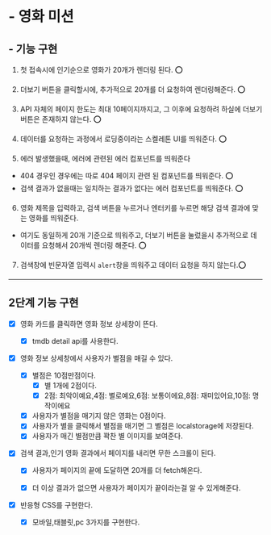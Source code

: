 # - 영화 미션

## - 기능 구현

1. 첫 접속시에 인기순으로 영화가 20개가 렌더링 된다. ⭕️

2. 더보기 버튼을 클릭할시에, 추가적으로 20개를 더 요청하여 렌더링해준다. ⭕️

3. API 자체의 페이지 한도는 최대 10페이지까지고, 그 이후에 요청하려 하실에 더보기 버튼은 존재하지 않는다. ⭕️

4. 데이터를 요청하는 과정에서 로딩중이라는 스켈레톤 UI를 띄워준다. ⭕️

5. 에러 발생했을때, 에러에 관련된 에러 컴포넌트를 띄워준다

- 404 경우인 경우에는 따로 404 페이지 관련 된 컴포넌트를 띄워준다. ⭕️
- 검색 결과가 없을때는 일치하는 결과가 없다는 에러 컴포넌트를 띄워준다. ⭕️

6.  영화 제목을 입력하고, 검색 버튼을 누르거나 엔터키를 누르면 해당 검색 결과에 맞는 영화를 띄워준다.

- 여기도 동일하게 20개 기준으로 띄워주고, 더보기 버튼을 눌렀을시 추가적으로 데이터를 요청해서 20개씩 렌더링 해준다. ⭕️

7. 검색창에 빈문자열 입력시 `alert`창을 띄워주고 데이터 요청을 하지 않는다.⭕️

---

## 2단계 기능 구현

- [x] 영화 카드를 클릭하면 영화 정보 상세창이 뜬다.

  - [x] tmdb detail api를 사용한다.

- [x] 영화 정보 상세창에서 사용자가 별점을 매길 수 있다.

  - [x] 별점은 10점만점이다.
    - [x] 별 1개에 2점이다.
    - [x] 2점: 최악이예요,4점: 별로예요,6점: 보통이에요,8점: 재미있어요,10점: 명작이에요
  - [x] 사용자가 별점을 매기지 않은 영화는 0점이다.
  - [x] 사용자가 별을 클릭해서 별점을 매기면 그 별점은 localstorage에 저장된다.
  - [x] 사용자가 매긴 별점만큼 꽉찬 별 이미지를 보여준다.

- [x] 검색 결과,인기 영화 결과에서 페이지를 내리면 무한 스크롤이 된다.

  - [x] 사용자가 페이지의 끝에 도달하면 20개를 더 fetch해온다.

  - [x] 더 이상 결과가 없으면 사용자가 페이지가 끝이라는걸 알 수 있게해준다.

- [x] 반응형 CSS를 구현한다.
  - [x] 모바일,태블릿,pc 3가지를 구현한다.
